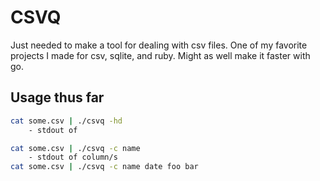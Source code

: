 # CSVQ

Just needed to make a tool for dealing with csv files. 
One of my favorite projects I made for csv, sqlite, and ruby.
Might as well make it faster with go.

## Usage thus far

```bash
cat some.csv | ./csvq -hd 
    - stdout of 
```

```bash
cat some.csv | ./csvq -c name
    - stdout of column/s
cat some.csv | ./csvq -c name date foo bar
```
